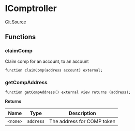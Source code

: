 # IComptroller
[Git Source](https://github.com/larrythecucumber321/protocol/blob/77d337b8595ba96d069ded321419b36a61984170/contracts/plugins/assets/compoundv2/ICToken.sol)


## Functions
### claimComp

Claim comp for an account, to an account


```solidity
function claimComp(address account) external;
```

### getCompAddress


```solidity
function getCompAddress() external view returns (address);
```
**Returns**

|Name|Type|Description|
|----|----|-----------|
|`<none>`|`address`|The address for COMP token|


